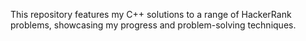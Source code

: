 This repository features my C++ solutions to a range of HackerRank problems, showcasing my progress and problem-solving techniques.

